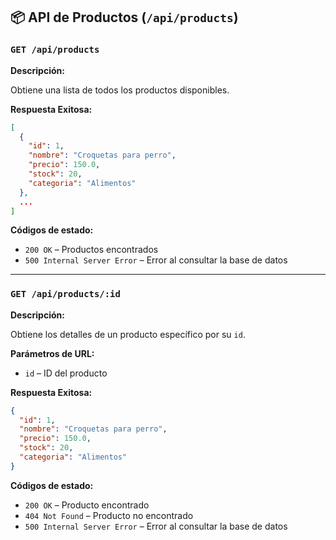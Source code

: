 ## 📦 API de Productos (`/api/products`)

### `GET /api/products`

**Descripción:**

Obtiene una lista de todos los productos disponibles.

**Respuesta Exitosa:**

```json
[
  {
    "id": 1,
    "nombre": "Croquetas para perro",
    "precio": 150.0,
    "stock": 20,
    "categoria": "Alimentos"
  },
  ...
]
```

**Códigos de estado:**

* `200 OK` – Productos encontrados
* `500 Internal Server Error` – Error al consultar la base de datos

---

### `GET /api/products/:id`

**Descripción:**

Obtiene los detalles de un producto específico por su `id`.

**Parámetros de URL:**

* `id` – ID del producto

**Respuesta Exitosa:**

```json
{
  "id": 1,
  "nombre": "Croquetas para perro",
  "precio": 150.0,
  "stock": 20,
  "categoria": "Alimentos"
}
```

**Códigos de estado:**

* `200 OK` – Producto encontrado
* `404 Not Found` – Producto no encontrado
* `500 Internal Server Error` – Error al consultar la base de datos
